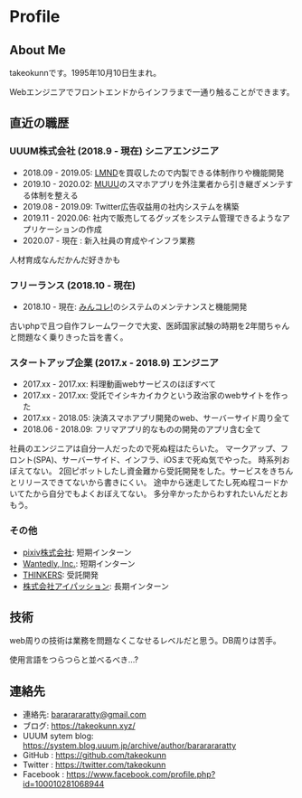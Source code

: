 # Profile

## About Me

takeokunnです。1995年10月10日生まれ。

Webエンジニアでフロントエンドからインフラまで一通り触ることができます。

## 直近の職歴

### UUUM株式会社 (2018.9 - 現在) シニアエンジニア

* 2018.09 - 2019.05: [LMND](https://lmnd.jp/)を買収したので内製できる体制作りや機能開発
* 2019.10 - 2020.02: [MUUU](https://muuu.com/)のスマホアプリを外注業者から引き継ぎメンテする体制を整える
* 2019.08 - 2019.09: Twitter広告収益用の社内システムを構築
* 2019.11 - 2020.06: 社内で販売してるグッズをシステム管理できるようなアプリケーションの作成
* 2020.07 - 現在    : 新入社員の育成やインフラ業務

人材育成なんだかんだ好きかも

### フリーランス (2018.10 - 現在)

* 2018.10 - 現在: [みんコレ!](https://minkore.com/minkore)のシステムのメンテナンスと機能開発

古いphpで且つ自作フレームワークで大変、医師国家試験の時期を2年間ちゃんと問題なく乗りきった旨を書く。

### スタートアップ企業 (2017.x - 2018.9) エンジニア

* 2017.xx - 2017.xx: 料理動画webサービスのほぼすべて
* 2017.xx - 2017.xx: 受託でイシキカイカクという政治家のwebサイトを作った
* 2017.xx - 2018.05: 決済スマホアプリ開発のweb、サーバーサイド周り全て
* 2018.06 - 2018.09: フリマアプリ的なものの開発のアプリ含む全て

社員のエンジニアは自分一人だったので死ぬ程はたらいた。
マークアップ、フロント(SPA)、サーバーサイド、インフラ、iOSまで死ぬ気でやった。
時系列おぼえてない。
2回ピボットしたし資金難から受託開発をした。サービスをきちんとリリースできてないから書きにくい。
途中から迷走してたし死ぬ程コードかいてたから自分でもよくおぼえてない。
多分辛かったからわすれたいんだとおもう。

### その他

* [pixiv株式会社](https://www.pixiv.co.jp/): 短期インターン
* [Wantedly, Inc.](https://wantedlyinc.com/ja): 短期インターン
* [THINKERS](https://www.thinkers.jp/): 受託開発
* [株式会社アイパッション](https://ipassion.co.jp/): 長期インターン

## 技術

web周りの技術は業務を問題なくこなせるレベルだと思う。DB周りは苦手。

使用言語をつらつらと並べるべき...?

## 連絡先

* 連絡先: bararararatty@gmail.com
* ブログ: https://takeokunn.xyz/
* UUUM sytem blog: https://system.blog.uuum.jp/archive/author/bararararatty
* GitHub : https://github.com/takeokunn
* Twitter : https://twitter.com/takeokunn
* Facebook : https://www.facebook.com/profile.php?id=100010281068944
